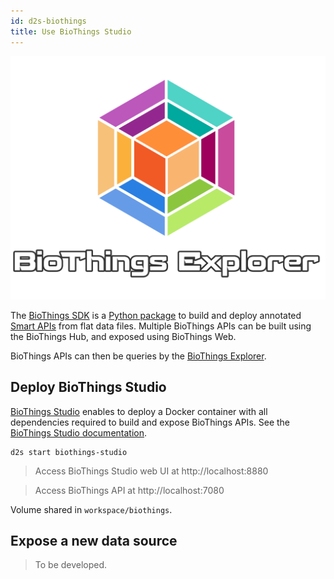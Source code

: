 ```yaml
---
id: d2s-biothings
title: Use BioThings Studio
---
```


[![BioThings Explorer](/img/biothings-explorer-logo.png)](https://biothings.io/explorer/)

The [BioThings SDK](https://docs.biothings.io/en/latest/) is a [Python package](https://pypi.org/project/biothings/) to build and deploy annotated [Smart APIs](https://smart-api.info/) from flat data files. Multiple BioThings APIs can be built using the BioThings Hub, and exposed using BioThings Web.

BioThings APIs can then be queries by the [BioThings Explorer](https://biothings.io/explorer/).

## Deploy BioThings Studio

[BioThings Studio](https://github.com/biothings/biothings_studio) enables to deploy a Docker container with all dependencies required to build and expose BioThings APIs. See the [BioThings Studio documentation](https://docs.biothings.io/en/latest/doc/studio.html#part-1-single-datasource).

```shell
d2s start biothings-studio
```

> Access BioThings Studio web UI at http://localhost:8880

> Access BioThings API at http://localhost:7080

Volume shared in `workspace/biothings`.

## Expose a new data source

> To be developed.